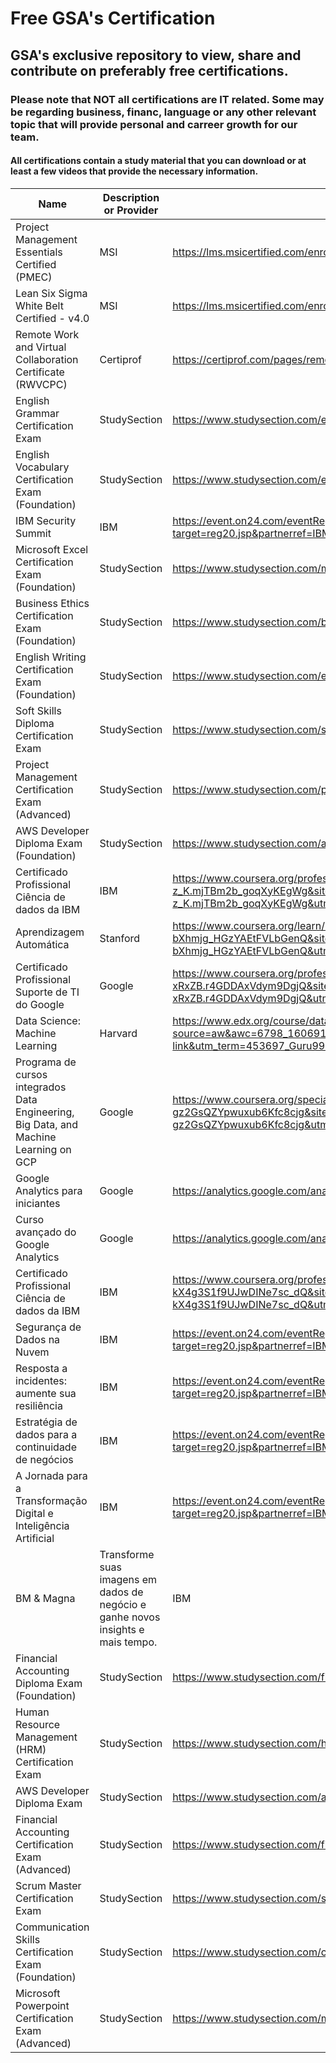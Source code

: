# Free GSA's Certification 

## GSA's exclusive repository to view, share and contribute on preferably free certifications.

### Please note that NOT all certifications are IT related. Some may be regarding business, financ, language or any other relevant topic that will provide personal and carreer growth for our team.

#### All certifications contain a study material that you can download or at least a few videos that provide the necessary information.

|Name|Description or Provider|Link|
|---|---|---|
|Project Management Essentials Certified (PMEC)|MSI|https://lms.msicertified.com/enrollments/65534478/details|
|Lean Six Sigma White Belt Certified - v4.0|MSI|https://lms.msicertified.com/enrollments/65534463/details|
|Remote Work and Virtual Collaboration Certificate (RWVCPC)|Certiprof|https://certiprof.com/pages/remote-work-and-virtual-collaboration-certificate-rwvcpc|
|English Grammar Certification Exam|StudySection|https://www.studysection.com/english-grammar-advanced|
|English Vocabulary Certification Exam (Foundation)|StudySection|https://www.studysection.com/english-vocabulary-foundation|
|IBM Security Summit|IBM|https://event.on24.com/eventRegistration/EventLobbyServlet?target=reg20.jsp&partnerref=IBMPlay&eventid=2225529&sessionid=1&key=F264116299C32AA37C59A3A498C02530&regTag=&sourcepage=register|
|Microsoft Excel Certification Exam (Foundation)|StudySection|https://www.studysection.com/microsoft-excel-foundation|
|Business Ethics Certification Exam (Foundation)|StudySection|https://www.studysection.com/business-ethics-foundation|
|English Writing Certification Exam (Foundation)|StudySection|https://www.studysection.com/english-writing-foundation|
|Soft Skills Diploma Certification Exam|StudySection|https://www.studysection.com/soft-skills-diploma-advanced#|
|Project Management Certification Exam (Advanced)|StudySection|https://www.studysection.com/project-management-advanced|
AWS Developer Diploma Exam (Foundation)|StudySection|https://www.studysection.com/aws-developer-foundation-diploma|
|Certificado Profissional Ciência de dados da IBM|IBM|https://www.coursera.org/professional-certificates/ibm-data-science?ranMID=40328&ranEAID=bt30QTxEyjA&ranSiteID=bt30QTxEyjA-z_K.mjTBm2b_goqXyKEgWg&siteID=bt30QTxEyjA-z_K.mjTBm2b_goqXyKEgWg&utm_content=10&utm_medium=partners&utm_source=linkshare&utm_campaign=bt30QTxEyjA|
Aprendizagem Automática|Stanford|https://www.coursera.org/learn/machine-learning?ranMID=40328&ranEAID=bt30QTxEyjA&ranSiteID=bt30QTxEyjA-bXhmjg_HGzYAEtFVLbGenQ&siteID=bt30QTxEyjA-bXhmjg_HGzYAEtFVLbGenQ&utm_content=10&utm_medium=partners&utm_source=linkshare&utm_campaign=bt30QTxEyjA|
Certificado Profissional Suporte de TI do Google|Google|https://www.coursera.org/professional-certificates/google-it-support?ranMID=40328&ranEAID=bt30QTxEyjA&ranSiteID=bt30QTxEyjA-xRxZB.r4GDDAxVdym9DgjQ&siteID=bt30QTxEyjA-xRxZB.r4GDDAxVdym9DgjQ&utm_content=10&utm_medium=partners&utm_source=linkshare&utm_campaign=bt30QTxEyjA|
|Data Science: Machine Learning|Harvard|https://www.edx.org/course/data-science-machine-learning?source=aw&awc=6798_1606917015_f5be5cd10bcb2e67629ab7a85e501455&utm_source=aw&utm_medium=affiliate_partner&utm_content=text-link&utm_term=453697_Guru99+Tech+Pvt+Ltd|
Programa de cursos integrados Data Engineering, Big Data, and Machine Learning on GCP|Google|https://www.coursera.org/specializations/gcp-data-machine-learning?ranMID=40328&ranEAID=bt30QTxEyjA&ranSiteID=bt30QTxEyjA-gz2GsQZYpwuxub6Kfc8cjg&siteID=bt30QTxEyjA-gz2GsQZYpwuxub6Kfc8cjg&utm_content=10&utm_medium=partners&utm_source=linkshare&utm_campaign=bt30QTxEyjA|
|Google Analytics para iniciantes|Google|https://analytics.google.com/analytics/academy/course/6|
Curso avançado do Google Analytics|Google|https://analytics.google.com/analytics/academy/course/7
|Certificado Profissional Ciência de dados da IBM|IBM|https://www.coursera.org/professional-certificates/ibm-data-science?ranMID=40328&ranEAID=bt30QTxEyjA&ranSiteID=bt30QTxEyjA-kX4g3S1f9UJwDINe7sc_dQ&siteID=bt30QTxEyjA-kX4g3S1f9UJwDINe7sc_dQ&utm_content=10&utm_medium=partners&utm_source=linkshare&utm_campaign=bt30QTxEyjA|
Segurança de Dados na Nuvem|IBM|https://event.on24.com/eventRegistration/EventLobbyServlet?target=reg20.jsp&partnerref=IBMPlay&eventid=2390594&sessionid=1&key=1B8F886561D652EF012DB84CD35A1699&regTag=&sourcepage=register|
Resposta a incidentes: aumente sua resiliência|IBM|https://event.on24.com/eventRegistration/EventLobbyServlet?target=reg20.jsp&partnerref=IBMPlay&eventid=2350255&sessionid=1&key=DB0D82C9895EEF5801C20870F7371B94&regTag=&sourcepage=register|
|Estratégia de dados para a continuidade de negócios|IBM|https://event.on24.com/eventRegistration/EventLobbyServlet?target=reg20.jsp&partnerref=IBMPlay&eventid=2284346&sessionid=1&key=D47F57B136D33908458986C4420C41C3&regTag=&sourcepage=register|
|A Jornada para a Transformação Digital e Inteligência Artificial|IBM|https://event.on24.com/eventRegistration/EventLobbyServlet?target=reg20.jsp&partnerref=IBMPlay&eventid=2240193&sessionid=1&key=72D06CAC3A79CFBE65E693D3A6EDC22A&regTag=&sourcepage=register|
|BM & Magna | Transforme suas imagens em dados de negócio e ganhe novos insights e mais tempo.|IBM|https://event.on24.com/eventRegistration/EventLobbyServlet?target=reg20.jsp&partnerref=IBMPLay&eventid=2269915&sessionid=1&key=36E814BA26E0CD48BE04BB890DD22A3D&regTag=&sourcepage=register|
|Financial Accounting Diploma Exam (Foundation)|StudySection|https://www.studysection.com/financial-accountant-foundation-diploma|
|Human Resource Management (HRM) Certification Exam|StudySection|https://www.studysection.com/human-resource-management-foundation|
AWS Developer Diploma Exam|StudySection|https://www.studysection.com/aws-developer-foundation-diploma|
|Financial Accounting Certification Exam (Advanced)|StudySection|https://www.studysection.com/financial-accounting-advanced|
|Scrum Master Certification Exam|StudySection|https://www.studysection.com/scrum-master-foundation|
|Communication Skills Certification Exam (Foundation)|StudySection|https://www.studysection.com/communication-skills-certification-exam-foundation|
|Microsoft Powerpoint Certification Exam (Advanced)|StudySection|https://www.studysection.com/microsoft-powerpoint-advanced|
